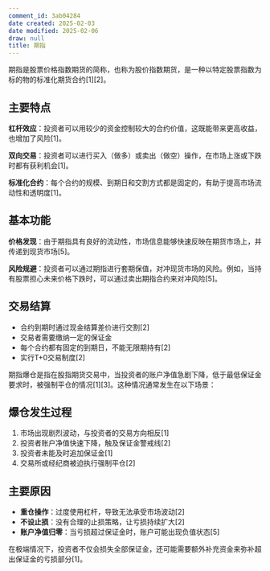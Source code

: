 ```yaml
---
comment_id: 3ab04284
date created: 2025-02-03
date modified: 2025-02-06
draw: null
title: 期指
---
```

期指是股票价格指数期货的简称，也称为股价指数期货，是一种以特定股票指数为标的物的标准化期货合约[1][2]。

## 主要特点

**杠杆效应**：投资者可以用较少的资金控制较大的合约价值，这既能带来更高收益，也增加了风险[1]。

**双向交易**：投资者可以进行买入（做多）或卖出（做空）操作，在市场上涨或下跌时都有获利机会[1]。

**标准化合约**：每个合约的规模、到期日和交割方式都是固定的，有助于提高市场流动性和透明度[1]。

## 基本功能

**价格发现**：由于期指具有良好的流动性，市场信息能够快速反映在期货市场上，并传递到现货市场[5]。

**风险规避**：投资者可以通过期指进行套期保值，对冲现货市场的风险。例如，当持有股票担心未来价格下跌时，可以通过卖出期指合约来对冲风险[5]。

## 交易结算

- 合约到期时通过现金结算差价进行交割[2]
- 交易者需要缴纳一定的保证金
- 每个合约都有固定的到期日，不能无限期持有[2]
- 实行T+0交易制度[2]

期指爆仓是指在股指期货交易中，当投资者的账户净值急剧下降，低于最低保证金要求时，被强制平仓的情况[1][3]。这种情况通常发生在以下场景：

## 爆仓发生过程

1. 市场出现剧烈波动，与投资者的交易方向相反[1]
2. 投资者账户净值快速下降，触及保证金警戒线[2]
3. 投资者未能及时追加保证金[1]
4. 交易所或经纪商被迫执行强制平仓[2]

## 主要原因

- **重仓操作**：过度使用杠杆，导致无法承受市场波动[2]
- **不设止损**：没有合理的止损策略，让亏损持续扩大[2]
- **账户净值归零**：当亏损超过保证金时，账户可能出现负值状态[5]

在极端情况下，投资者不仅会损失全部保证金，还可能需要额外补充资金来弥补超出保证金的亏损部分[1]。
